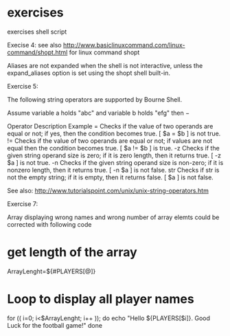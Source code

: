# exercises
exercises shell script



Execise 4: see also http://www.basiclinuxcommand.com/linux-command/shopt.html
for linux command shopt

Aliases are not expanded when the shell is not interactive, unless the expand_aliases option is set using the shopt shell built-in.

Exercise 5:

The following string operators are supported by Bourne Shell.

Assume variable a holds "abc" and variable b holds "efg" then −

Operator	Description	Example
=	Checks if the value of two operands are equal or not; if yes, then the condition becomes true.	[ $a = $b ] is not true.
!=	Checks if the value of two operands are equal or not; if values are not equal then the condition becomes true.	[ $a != $b ] is true.
-z	Checks if the given string operand size is zero; if it is zero length, then it returns true.	[ -z $a ] is not true.
-n	Checks if the given string operand size is non-zero; if it is nonzero length, then it returns true.	[ -n $a ] is not false.
str	Checks if str is not the empty string; if it is empty, then it returns false.	[ $a ] is not false.

See also: 
http://www.tutorialspoint.com/unix/unix-string-operators.htm

Exercise 7:

Array displaying wrong names and wrong number of array elemts could be corrected with following code

# get length of the array
ArrayLenght=${#PLAYERS[@]}

# Loop to display all player names
for (( i=0; i<$ArrayLenght; i++ ));
do
  echo "Hello ${PLAYERS[$i]}. Good Luck for the football game!"
done
